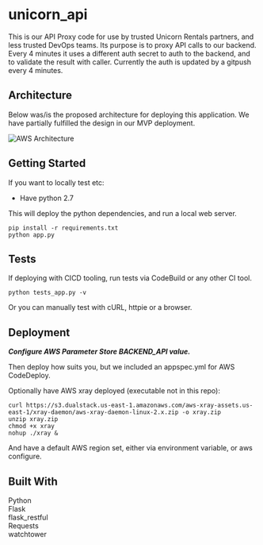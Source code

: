 # unicorn_api

This is our API Proxy code for use by trusted Unicorn Rentals partners, and less trusted DevOps teams. Its purpose is to proxy API calls to our backend. Every 4 minutes it uses a different auth secret to auth to the backend, and to validate the result with caller. Currently the auth is updated by a gitpush every 4 minutes.

## Architecture

Below was/is the proposed architecture for deploying this application. We have partially fulfilled the design in our MVP deployment.

![AWS Architecture](https://s3.amazonaws.com/gdengine-assets-staging.us-east-1/modules/casual_infrastructure_causes_disasters/player-assets/architecture.png)


## Getting Started

If you want to locally test etc:
* Have python 2.7  

This will deploy the python dependencies, and run a local web server.  

```
pip install -r requirements.txt
python app.py
```

## Tests
If deploying with CICD tooling, run tests via CodeBuild or any other CI tool.
```
python tests_app.py -v
```

Or you can manually test with cURL, httpie or a browser.

## Deployment

*__Configure AWS Parameter Store BACKEND_API value.__*

Then deploy how suits you, but we included an appspec.yml for AWS CodeDeploy.

Optionally have AWS xray deployed (executable not in this repo):
```
curl https://s3.dualstack.us-east-1.amazonaws.com/aws-xray-assets.us-east-1/xray-daemon/aws-xray-daemon-linux-2.x.zip -o xray.zip
unzip xray.zip
chmod +x xray 
nohup ./xray &
```

And have a default AWS region set, either via environment variable, or aws configure.

## Built With
Python  
Flask  
flask_restful  
Requests  
watchtower
